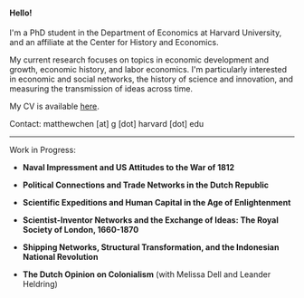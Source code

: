 #### Hello!

I'm a PhD student in the Department of Economics at Harvard University, and an affiliate at the Center for History and Economics.

My current research focuses on topics in economic development and growth, economic history, and labor economics. I'm particularly interested in economic and social networks, the history of science and innovation, and measuring the transmission of ideas across time.

My CV is available [here](https://matthewleechen.github.io/cv/MLC_CV_20_August_2023.pdf).



Contact: matthewchen [at] g [dot] harvard [dot] edu 

--------

Work in Progress:

- **Naval Impressment and US Attitudes to the War of 1812**

- **Political Connections and Trade Networks in the Dutch Republic**
  
- **Scientific Expeditions and Human Capital in the Age of Enlightenment**

- **Scientist-Inventor Networks and the Exchange of Ideas: The Royal Society of London, 1660-1870**

- **Shipping Networks, Structural Transformation, and the Indonesian National Revolution**

- **The Dutch Opinion on Colonialism** (with Melissa Dell and Leander Heldring)
